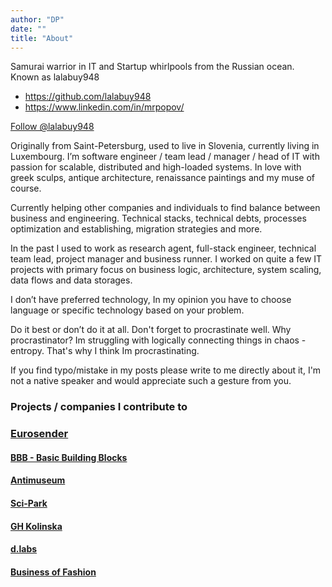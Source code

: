 ```yaml
---
author: "DP"
date: ""
title: "About"
---
```


Samurai warrior in IT and Startup whirlpools from the Russian ocean. Known as lalabuy948

- https://github.com/lalabuy948
- https://www.linkedin.com/in/mrpopov/

<a href="https://twitter.com/lalabuy948?ref_src=twsrc%5Etfw" class="twitter-follow-button" data-lang="en" data-show-count="false">Follow @lalabuy948</a><script async src="https://platform.twitter.com/widgets.js" charset="utf-8"></script>

Originally from Saint-Petersburg, used to live in Slovenia, currently living in Luxembourg. I’m software engineer / team lead / manager / head of IT with passion for scalable, distributed and high-loaded systems. In love with greek sculps, antique architecture, renaissance paintings and my muse of course.

Currently helping other companies and individuals to find balance between business and engineering. Technical stacks, technical debts, processes optimization and establishing, migration strategies and more.

In the past I used to work as research agent, full-stack engineer, technical team lead, project manager and business runner. I worked on quite a few IT projects with primary focus on business logic, architecture, system scaling, data flows and data storages.

I don’t have preferred technology, In my opinion you have to choose language or specific technology based on your problem.

Do it best or don’t do it at all. Don't forget to procrastinate well. 
Why procrastinator? Im struggling with logically connecting things in chaos - entropy. 
That's why I think Im procrastinating.

If you find typo/mistake in my posts please write to me directly about it, I'm not a native speaker and would appreciate such a gesture from you. 

### Projects / companies I contribute to

### [Eurosender](https://www.eurosender.com)

#### [BBB - Basic Building Blocks](https://basicbb.com)

#### [Antimuseum](http://www.antimuseum.org/en)

#### [Sci-Park](https://sci-park.org)

#### [GH Kolinska](https://ghkolinska.si/)

#### [d.labs](https://www.dlabs.io/)

#### [Business of Fashion](https://www.businessoffashion.com/)
